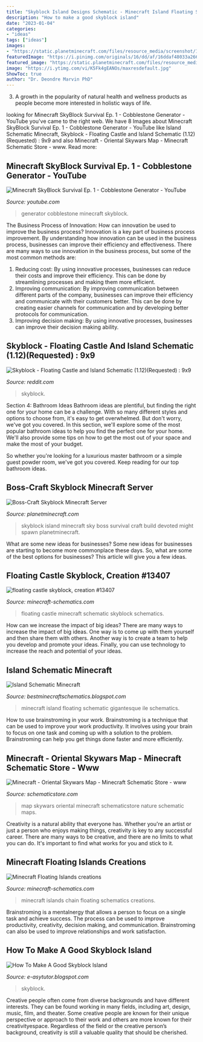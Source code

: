 ```yaml
---
title: "Skyblock Island Designs Schematic - Minecraft Island Floating Schematic Gigantesque Ile Schematics"
description: "How to make a good skyblock island"
date: "2023-01-04"
categories:
- "ideas"
tags: ["ideas"]
images:
- "https://static.planetminecraft.com/files/resource_media/screenshot/1406/awesomeskyblock.jpg"
featuredImage: "https://i.pinimg.com/originals/16/dd/af/16ddaf48033a266489dae5a456055ff1.png"
featured_image: "https://static.planetminecraft.com/files/resource_media/screenshot/1406/awesomeskyblock.jpg"
image: "https://i.ytimg.com/vi/K5Fk4gEANOs/maxresdefault.jpg"
ShowToc: true
author: "Dr. Deondre Marvin PhD"
---
```



3. A growth in the popularity of natural health and wellness products as people become more interested in holistic ways of life. 

	

		
looking for Minecraft SkyBlock Survival Ep. 1 - Cobblestone Generator - YouTube you've came to the right web. We have 8 Images about Minecraft SkyBlock Survival Ep. 1 - Cobblestone Generator - YouTube like Island Schematic Minecraft, Skyblock - Floating Castle and Island Schematic (1.12)(Requested) : 9x9 and also Minecraft - Oriental Skywars Map - Minecraft Schematic Store - www. Read more:
		
    
## Minecraft SkyBlock Survival Ep. 1 - Cobblestone Generator - YouTube

<img loading=lazy src="https://i.ytimg.com/vi/K5Fk4gEANOs/maxresdefault.jpg" onerror="this.onerror=null;this.src='https://tse4.mm.bing.net/th?id=OIP.OLJw-AQTPZDfsWVyQC-mQAHaEK&amp;pid=15.1';" alt="Minecraft SkyBlock Survival Ep. 1 - Cobblestone Generator - YouTube">

_Source: youtube.com_

>generator cobblestone minecraft skyblock. 

	

The Business Process of Innovation: How can innovation be used to improve the business process?
Innovation is a key part of business process improvement. By understanding how innovation can be used in the business process, businesses can improve their efficiency and effectiveness. There are many ways to use innovation in the business process, but some of the most common methods are: 
1) Reducing cost: By using innovative processes, businesses can reduce their costs and improve their efficiency. This can be done by streamlining processes and making them more efficient. 
2) Improving communication: By improving communication between different parts of the company, businesses can improve their efficiency and communicate with their customers better. This can be done by creating easier channels for communication and by developing better protocols for communication. 
3) Improving decision making: By using innovative processes, businesses can improve their decision making ability.

    
## Skyblock - Floating Castle And Island Schematic (1.12)(Requested) : 9x9

<img loading=lazy src="https://external-preview.redd.it/guzUrg7_Da904wODCtl9aSCeyJYYfG5imYOs8GirLPI.jpg?auto=webp&amp;s=dee56e72900cfcfe3c862302037ab654a724c9dd" onerror="this.onerror=null;this.src='https://tse3.mm.bing.net/th?id=OIP.44kNW1vpfWsRBUCFrM92oQHaEo&amp;pid=15.1';" alt="Skyblock - Floating Castle and Island Schematic (1.12)(Requested) : 9x9">

_Source: reddit.com_

>skyblock. 

	

Section 4: Bathroom Ideas
Bathroom ideas are plentiful, but finding the right one for your home can be a challenge. With so many different styles and options to choose from, it's easy to get overwhelmed. But don't worry, we've got you covered.
In this section, we'll explore some of the most popular bathroom ideas to help you find the perfect one for your home. We'll also provide some tips on how to get the most out of your space and make the most of your budget.

So whether you're looking for a luxurious master bathroom or a simple guest powder room, we've got you covered. Keep reading for our top bathroom ideas.

    
## Boss-Craft Skyblock Minecraft Server

<img loading=lazy src="https://static.planetminecraft.com/files/resource_media/screenshot/1406/awesomeskyblock.jpg" onerror="this.onerror=null;this.src='https://tse1.mm.bing.net/th?id=OIP.TqAB0DBz03_-P8aqktTWcgHaEB&amp;pid=15.1';" alt="Boss-Craft Skyblock Minecraft Server">

_Source: planetminecraft.com_

>skyblock island minecraft sky boss survival craft build devoted might spawn planetminecraft. 

	

What are some new ideas for businesses?
Some new ideas for businesses are starting to become more commonplace these days.  So, what are some of the best options for businesses? This article will give you a few ideas.

    
## Floating Castle Skyblock, Creation #13407

<img loading=lazy src="https://www.minecraft-schematics.com/schematics/pictures/13407/detail-picture-13407.png?time=1561244670" onerror="this.onerror=null;this.src='https://tse3.mm.bing.net/th?id=OIP.Vg-FSQSkULwc7ZCuQb_PWwAAAA&amp;pid=15.1';" alt="floating castle skyblock, creation #13407">

_Source: minecraft-schematics.com_

>floating castle minecraft schematic skyblock schematics. 

	

How can we increase the impact of big ideas?
There are many ways to increase the impact of big ideas. One way is to come up with them yourself and then share them with others. Another way is to create a team to help you develop and promote your ideas. Finally, you can use technology to increase the reach and potential of your ideas.

    
## Island Schematic Minecraft

<img loading=lazy src="https://i.pinimg.com/originals/16/dd/af/16ddaf48033a266489dae5a456055ff1.png" onerror="this.onerror=null;this.src='https://tse2.mm.bing.net/th?id=OIP.wrsJOSCY2dCWMMS_E-iymgHaEp&amp;pid=15.1';" alt="Island Schematic Minecraft">

_Source: bestminecraftschematics.blogspot.com_

>minecraft island floating schematic gigantesque ile schematics. 

	

How to use brainstroming in your work.
Brainstroming is a technique that can be used to improve your work productivity. It involves using your brain to focus on one task and coming up with a solution to the problem. Brainstroming can help you get things done faster and more efficiently.

    
## Minecraft - Oriental Skywars Map - Minecraft Schematic Store - Www

<img loading=lazy src="https://www.schematicstore.com/shopdata/2091/sales/b3757b8878444533e29dde686ed4c2c9.png" onerror="this.onerror=null;this.src='https://tse4.mm.bing.net/th?id=OIP.8XJiaiDofR_kDCoM0_YzmwHaEK&amp;pid=15.1';" alt="Minecraft - Oriental Skywars Map - Minecraft Schematic Store - www">

_Source: schematicstore.com_

>map skywars oriental minecraft schematicstore nature schematic maps. 

	

Creativity is a natural ability that everyone has. Whether you're an artist or just a person who enjoys making things, creativity is key to any successful career. There are many ways to be creative, and there are no limits to what you can do. It's important to find what works for you and stick to it.

    
## Minecraft Floating Islands Creations

<img loading=lazy src="http://www.minecraft-schematics.com/schematics/pictures/9901/list-picture-9901.png?time=1500138109" onerror="this.onerror=null;this.src='https://tse1.mm.bing.net/th?id=OIP.5a30Klzi7b3nAFcIo7X3BwAAAA&amp;pid=15.1';" alt="Minecraft Floating Islands creations">

_Source: minecraft-schematics.com_

>minecraft islands chain floating schematics creations. 

	

Brainstroming is a mentalnergy that allows a person to focus on a single task and achieve success. The process can be used to improve productivity, creativity, decision making, and communication. Brainstroming can also be used to improve relationships and work satisfaction.

    
## How To Make A Good Skyblock Island

<img loading=lazy src="https://s3.amazonaws.com/files.enjin.com/1655272/announcements/skyblock2020spawn.png" onerror="this.onerror=null;this.src='https://tse1.mm.bing.net/th?id=OIP._6O6rmoXGxJYDdRGsBQA9gHaEo&amp;pid=15.1';" alt="How To Make A Good Skyblock Island">

_Source: e-asytutor.blogspot.com_

>skyblock. 

	

Creative people often come from diverse backgrounds and have different interests. They can be found working in many fields, including art, design, music, film, and theater. Some creative people are known for their unique perspective or approach to their work and others are more known for their creativityespace. Regardless of the field or the creative person’s background, creativity is still a valuable quality that should be cherished.

